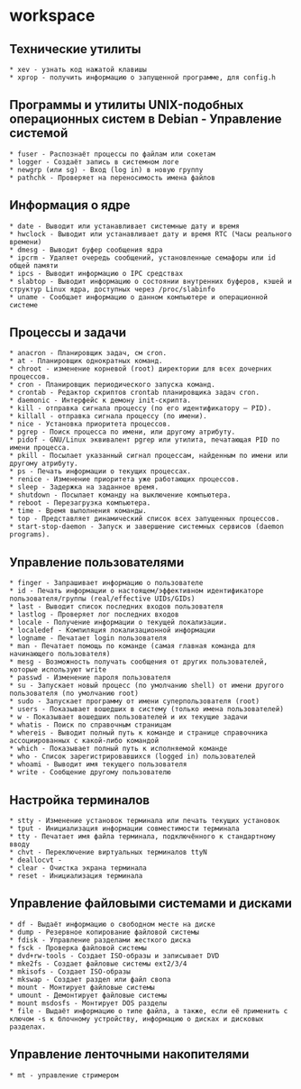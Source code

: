 workspace
=========

Технические утилиты
---
    * xev - узнать код нажатой клавишы
    * xprop - получить информацию о запущенной программе, для config.h

Программы и утилиты UNIX-подобных операционных систем в Debian - Управление системой
---
    * fuser - Распознаёт процессы по файлам или сокетам
    * logger - Создаёт запись в системном логе
    * newgrp (или sg) - Вход (log in) в новую группу
    * pathchk - Проверяет на переносимость имена файлов

Информация о ядре
---
    * date - Выводит или устанавливает системные дату и время
    * hwclock - Выводит или устанавливает дату и время RTC (Часы реального времени)
    * dmesg - Выводит буфер сообщения ядра
    * ipcrm - Удаляет очередь сообщений, установленные семафоры или id общей памяти
    * ipcs - Выводит информацию о IPC средствах
    * slabtop - Выводит информацию о состоянии внутренних буферов, кэшей и структур Linux ядра, доступных через /proc/slabinfo
    * uname - Сообщает информацию о данном компьютере и операционной системе

Процессы и задачи
---
    * anacron - Планировщик задач, см cron.
    * at - Планировщик однократных команд.
    * chroot - изменение корневой (root) директории для всех дочерних процессов.
    * cron - Планировщик периодического запуска команд.
    * crontab - Редактор скриптов crontab планировщика задач cron.
    * daemonic - Интерфейс к демону init-скрипта.
    * kill - отправка сигнала процессу (по его идентификатору — PID).
    * killall - отправка сигнала процессу (по имени).
    * nice - Установка приоритета процессов.
    * pgrep - Поиск процесса по имени, или другому атрибуту.
    * pidof - GNU/Linux эквивалент pgrep или утилита, печатающая PID по имени процесса.
    * pkill - Посылает указанный сигнал процессам, найденным по имени или другому атрибуту.
    * ps - Печать информации о текущих процессах.
    * renice - Изменение приоритета уже работающих процессов.
    * sleep - Задержка на заданное время.
    * shutdown - Посылает команду на выключение компьютера.
    * reboot - Перезагрузка компьютера.
    * time - Время выполнения команды.
    * top - Представляет динамический список всех запущенных процессов.
    * start-stop-daemon - Запуск и завершение системных сервисов (daemon programs).

Управление пользователями
---
    * finger - Запрашивает информацию о пользователе
    * id - Печать информации о настоящем/эффективном идентификаторе пользователя/группы (real/effective UIDs/GIDs)
    * last - Выводит список последних входов пользователя
    * lastlog - Проверяет лог последних входов
    * locale - Получение информации о текущей локализации.
    * localedef - Компиляция локализационной информации
    * logname - Печатает login пользователя
    * man - Печатает помощь по команде (самая главная команда для начинающего пользователя)
    * mesg - Возможность получать сообщения от других пользователей, которые используют write
    * passwd - Изменение пароля пользователя
    * su - Запускает новый процесс (по умолчанию shell) от имени другого пользователя (по умолчанию root)
    * sudo - Запускает программу от имени суперпользователя (root)
    * users - Показывает вошедших в систему (только имена пользователей)
    * w - Показывает вошедших пользователей и их текущие задачи
    * whatis - Поиск по справочным страницам
    * whereis - Выводит полный путь к команде и странице справочника ассоциированных с какой-либо командой
    * which - Показывает полный путь к исполняемой команде
    * who - Список зарегистрировавшихся (logged in) пользователей
    * whoami - Выводит имя текущего пользователя
    * write - Сообщение другому пользователю

Настройка терминалов
---
    * stty - Изменение установок терминала или печать текущих установок
    * tput - Инициализация информации совместимости терминала
    * tty - Печатает имя файла терминала, подключённого к стандартному вводу
    * chvt - Переключение виртуальных терминалов ttyN
    * deallocvt -
    * clear - Очистка экрана терминала
    * reset - Инициализация терминала

Управление файловыми системами и дисками
---
    * df - Выдаёт информацию о свободном месте на диске
    * dump - Резервное копирование файловой системы
    * fdisk - Управление разделами жесткого диска
    * fsck - Проверка файловой системы
    * dvd+rw-tools - Создает ISO-образы и записывает DVD
    * mke2fs - Создает файловые системы ext2/3/4
    * mkisofs - Создает ISO-образы
    * mkswap - Создает раздел или файл свопа
    * mount - Монтирует файловые системы
    * umount - Демонтирует файловые системы
    * mount msdosfs - Монтирует DOS разделы
    * file - Выдаёт информацию о типе файла, а также, если её применить с ключом -s к блочному устройству, информацию о дисках и дисковых разделах.

Управление ленточными накопителями
---
    * mt - управление стримером
